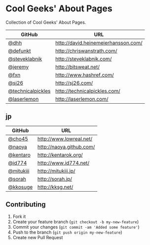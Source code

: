 # Cool Geeks' About Pages

Collection of Cool Geeks' About Pages.

|GitHub|URL|
|------|---|
|[@dhh](https://github.com/dhh)|http://david.heinemeierhansson.com/|
|[@defunkt](https://github.com/defunkt)|http://chriswanstrath.com/|
|[@steveklabnik](https://github.com/steveklabnik)|http://steveklabnik.com/|
|[@jeremy](https://github.com/jeremy)|http://bitsweat.net/|
|[@fxn](https://github.com/fxn)|http://www.hashref.com/|
|[@sj26](https://github.com/sj26)|http://sj26.com/|
|[@technicalpickles](https://github.com/technicalpickles)|http://technicalpickles.com/|
|[@laserlemon](https://github.com/laserlemon)|http://laserlemon.com/|

## jp

|GitHub|URL|
|------|---|
|[@cho45](https://github.com/cho45)|http://www.lowreal.net/|
|[@naoya](https://github.com/naoya)|http://naoya.github.com/|
|[@kentaro](https://github.com/kentaro)|http://kentarok.org/|
|[@id774](https://github.com/id774)|http://www.id774.net/|
|[@mitukiii](https://github.com/mitukiii)|http://mitukiii.jp/|
|[@sorah](https://github.com/sorah)|http://sorah.jp/|
|[@kkosuge](https://github.com/kkosuge)|http://kksg.net/|

## Contributing

1. Fork it
2. Create your feature branch (`git checkout -b my-new-feature`)
3. Commit your changes (`git commit -am 'Added some feature'`)
4. Push to the branch (`git push origin my-new-feature`)
5. Create new Pull Request
